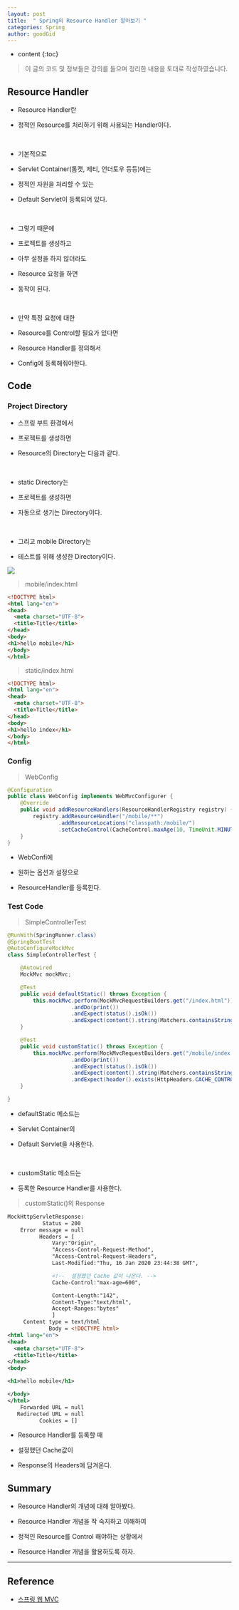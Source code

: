 ```yaml
---
layout: post
title:  " Spring의 Resource Handler 알아보기 "
categories: Spring
author: goodGid
---
```

* content
{:toc}

> 이 글의 코드 및 정보들은 강의를 들으며 정리한 내용을 토대로 작성하였습니다.


## Resource Handler

* Resource Handler란

* 정적인 Resource를 처리하기 위해 사용되는 Handler이다.

<br>

* 기본적으로 

* Servlet Container(톰캣, 제티, 언더토우 등등)에는

* 정적인 자원을 처리할 수 있는

* Default Servlet이 등록되어 있다.

<br>

* 그렇기 때문에 

* 프로젝트를 생성하고 

* 아무 설정을 하지 않더라도

* Resource 요청을 하면 

* 동작이 된다.

<br>

* 만약 특정 요청에 대한 

* Resource를 Control할 필요가 있다면

* Resource Handler를 정의해서 

* Config에 등록해줘야한다.




## Code

### Project Directory

* 스프링 부트 환경에서 

* 프로젝트를 생성하면

* Resource의 Directory는 다음과 같다.

<br>

* static Directory는 

* 프로젝트를 생성하면 

* 자동으로 생기는 Directory이다.

<br>

* 그리고 mobile Directory는

* 테스트를 위해 생성한 Directory이다.

![](/assets/img/spring/Spring-Resource-Handlers_1.png)


> mobile/index.html

``` html
<!DOCTYPE html>
<html lang="en">
<head>
  <meta charset="UTF-8">
  <title>Title</title>
</head>
<body>
<h1>hello mobile</h1>
</body>
</html>
```


> static/index.html

``` html
<!DOCTYPE html>
<html lang="en">
<head>
  <meta charset="UTF-8">
  <title>Title</title>
</head>
<body>
<h1>hello index</h1>
</body>
</html>
```


### Config

> WebConfig

``` java
@Configuration
public class WebConfig implements WebMvcConfigurer {
    @Override
    public void addResourceHandlers(ResourceHandlerRegistry registry) {
        registry.addResourceHandler("/mobile/**")
                .addResourceLocations("classpath:/mobile/")
                .setCacheControl(CacheControl.maxAge(10, TimeUnit.MINUTES));
    }
}
```

* WebConfi에

* 원하는 옵션과 설정으로

* ResourceHandler를 등록한다.

### Test Code


> SimpleControllerTest

``` java
@RunWith(SpringRunner.class)
@SpringBootTest
@AutoConfigureMockMvc
class SimpleControllerTest {

    @Autowired
    MockMvc mockMvc;

    @Test
    public void defaultStatic() throws Exception {
        this.mockMvc.perform(MockMvcRequestBuilders.get("/index.html"))
                    .andDo(print())
                    .andExpect(status().isOk())
                    .andExpect(content().string(Matchers.containsString("hello index")));
    }

    @Test
    public void customStatic() throws Exception {
        this.mockMvc.perform(MockMvcRequestBuilders.get("/mobile/index.html"))
                    .andDo(print())
                    .andExpect(status().isOk())
                    .andExpect(content().string(Matchers.containsString("hello mobile")))
                    .andExpect(header().exists(HttpHeaders.CACHE_CONTROL));
    }

}
```

* defaultStatic 메소드는 

* Servlet Container의

* Default Servlet을 사용한다.

<br>

* customStatic 메소드는 

* 등록한 Resource Handler를 사용한다.


> customStatic()의 Response

``` xml
MockHttpServletResponse:
           Status = 200
    Error message = null
          Headers = [
              Vary:"Origin", 
              "Access-Control-Request-Method", 
              "Access-Control-Request-Headers", 
              Last-Modified:"Thu, 16 Jan 2020 23:44:38 GMT", 

              <!--  설정했던 Cache 값이 나온다. -->
              Cache-Control:"max-age=600", 

              Content-Length:"142", 
              Content-Type:"text/html",
              Accept-Ranges:"bytes"
              ]
     Content type = text/html
             Body = <!DOCTYPE html>
<html lang="en">
<head>
  <meta charset="UTF-8">
  <title>Title</title>
</head>
<body>

<h1>hello mobile</h1>

</body>
</html>
    Forwarded URL = null
   Redirected URL = null
          Cookies = []
```

* Resource Handler를 등록할 때

* 설정했던 Cache값이 

* Response의 Headers에 담겨온다.



## Summary

* Resource Handler의 개념에 대해 알아봤다.

* Resource Handler 개념을 작 숙지하고 이해하여

* 정적인 Resource를 Control 해야하는 상황에서

* Resource Handler 개념을 활용하도록 하자.

---

## Reference

* [스프링 웹 MVC](https://www.inflearn.com/course/%EC%9B%B9-mvc)
